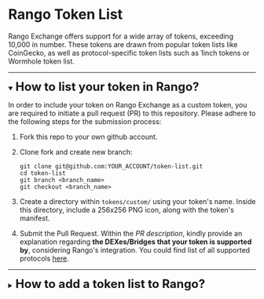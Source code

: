 # Rango Token List

Rango Exchange offers support for a wide array of tokens, exceeding 10,000 in number. These tokens are drawn from popular token lists like CoinGecko, as well as protocol-specific token lists such as 1inch tokens or Wormhole token list.

---

<details open>
<summary><h2 style='display: inline; font-size: 24px'>How to list your token in Rango?</h2></summary>

In order to include your token on Rango Exchange as a custom token, you are required to initiate a pull request (PR) to this repository. Please adhere to the following steps for the submission process:

1. Fork this repo to your own github account.

2. Clone fork and create new branch:

   ```shell
   git clone git@github.com:YOUR_ACCOUNT/token-list.git
   cd token-list
   git branch <branch_name>
   git checkout <branch_name>
   ```

3. Create a directory within `tokens/custom/` using your token's name. Inside this directory, include a 256x256 PNG icon, along with the token's manifest.

4. Submit the Pull Request. Within the _PR description_, kindly provide an explanation regarding **the DEXes/Bridges that your token is supported by**, considering Rango's integration. You could find list of all supported protocols [here](https://docs.rango.exchange/integrations).

</details>

---

<details>
<summary><h2 style='display: inline; font-size: 24px'>How to add a token list to Rango?</h2></summary>

You need to add this token list to `all-token-lists.json` file.

1. Fork this repo to your own github account

2. Clone fork and create new branch

   ```shell
   git clone git@github.com:YOUR_ACCOUNT/token-list.git
   cd token-list
   git branch <branch_name>
   git checkout <branch_name>
   ```

3. Add your suggested token list at the end of `all-token-lists.json` file.

4. Submit the Pull Request. Within the _PR description_, kindly provide an explanation regarding **the DEXes/Bridges that your token is supported by**, considering Rango's integration. You could find list of all supported protocols [here](https://docs.rango.exchange/integrations).

</details>
